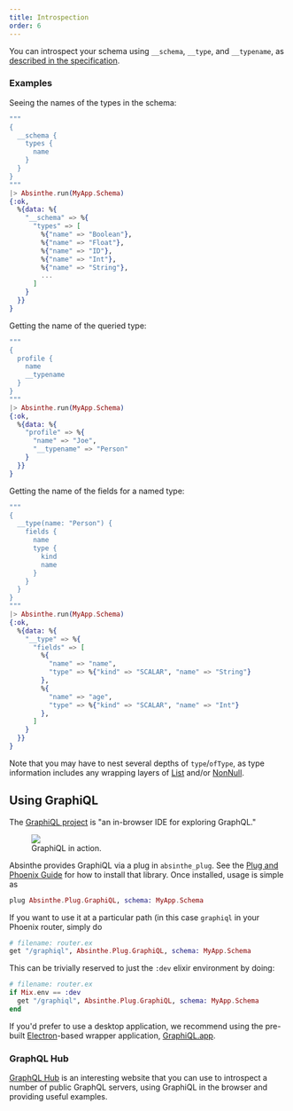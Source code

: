 ```yaml
---
title: Introspection
order: 6
---
```



You can introspect your schema using `__schema`, `__type`, and `__typename`,
as [described in the specification](https://facebook.github.io/graphql/#sec-Introspection).

### Examples

Seeing the names of the types in the schema:

```elixir
"""
{
  __schema {
    types {
      name
    }
  }
}
"""
|> Absinthe.run(MyApp.Schema)
{:ok,
  %{data: %{
    "__schema" => %{
      "types" => [
        %{"name" => "Boolean"},
        %{"name" => "Float"},
        %{"name" => "ID"},
        %{"name" => "Int"},
        %{"name" => "String"},
        ...
      ]
    }
  }}
}
```

Getting the name of the queried type:

```elixir
"""
{
  profile {
    name
    __typename
  }
}
"""
|> Absinthe.run(MyApp.Schema)
{:ok,
  %{data: %{
    "profile" => %{
      "name" => "Joe",
      "__typename" => "Person"
    }
  }}
}
```

Getting the name of the fields for a named type:

```elixir
"""
{
  __type(name: "Person") {
    fields {
      name
      type {
        kind
        name
      }
    }
  }
}
"""
|> Absinthe.run(MyApp.Schema)
{:ok,
  %{data: %{
    "__type" => %{
      "fields" => [
        %{
          "name" => "name",
          "type" => %{"kind" => "SCALAR", "name" => "String"}
        },
        %{
          "name" => "age",
          "type" => %{"kind" => "SCALAR", "name" => "Int"}
        },
      ]
    }
  }}
}
```

<p class="warning">
Note that you may have to nest several depths of <code>type</code>/<code>ofType</code>, as
type information includes any wrapping layers of <a href="https://facebook.github.io/graphql/#sec-List">List</a>
and/or <a href="https://facebook.github.io/graphql/#sec-Non-null">NonNull</a>.
</p>

## Using GraphiQL

The [GraphiQL project](https://github.com/graphql/graphiql) is
"an in-browser IDE for exploring GraphQL."

<figure>
  <img src="/img/graphiql.png"/>
  <figcaption class="description">GraphiQL in action.</figcaption>
</figure>

Absinthe provides GraphiQL via a plug in `absinthe_plug`. See the [Plug and Phoenix Guide](http://absinthe-graphql.org/guides/plug-phoenix)
for how to install that library. Once installed, usage is simple as

```elixir
plug Absinthe.Plug.GraphiQL, schema: MyApp.Schema
```

If you want to use it at a particular path (in this case `graphiql` in your Phoenix
router, simply do

```elixir
# filename: router.ex
get "/graphiql", Absinthe.Plug.GraphiQL, schema: MyApp.Schema
```

This can be trivially reserved to just the `:dev` elixir environment by doing:

```elixir
# filename: router.ex
if Mix.env == :dev
  get "/graphiql", Absinthe.Plug.GraphiQL, schema: MyApp.Schema
end
```

If you'd prefer to use a desktop application, we recommend using the pre-built
[Electron](http://electron.atom.io)-based wrapper application,
[GraphiQL.app](https://github.com/skevy/graphiql-app).

### GraphQL Hub

[GraphQL Hub](https://www.graphqlhub.com/) is an interesting website that you
can use to introspect a number of public GraphQL servers, using GraphiQL in the
browser and providing useful examples.

